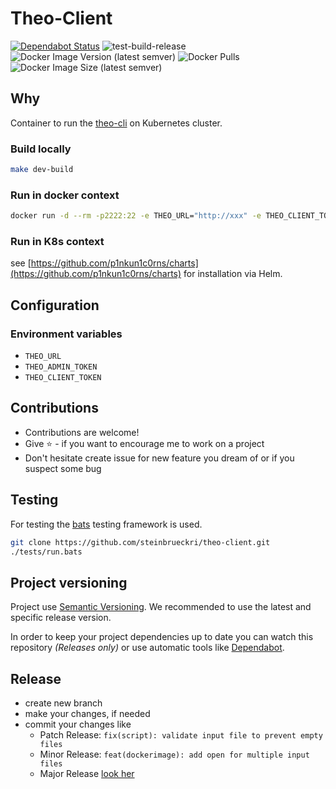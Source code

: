 # Theo-Client

[![Dependabot Status](https://api.dependabot.com/badges/status?host=github&repo=steinbrueckri/theo-client)](https://dependabot.com)
![test-build-release](https://github.com/steinbrueckri/theo-client/workflows/test-build-release/badge.svg)
![Docker Image Version (latest semver)](https://img.shields.io/docker/v/steinbrueckri/theo-client)
![Docker Pulls](https://img.shields.io/docker/pulls/steinbrueckri/theo-client)
![Docker Image Size (latest semver)](https://img.shields.io/docker/image-size/steinbrueckri/theo-client)

## Why

Container to run the [theo-cli](https://github.com/theoapp/theo-cli) on Kubernetes cluster.

### Build locally

```sh
make dev-build
```

### Run in docker context

```sh
docker run -d --rm -p2222:22 -e THEO_URL="http://xxx" -e THEO_CLIENT_TOKEN="xxx" -e THEO_ADMIN_TOKEN="xxx" steinbrueckri/theo-client
```

### Run in K8s context

see [https://github.com/p1nkun1c0rns/charts](https://github.com/p1nkun1c0rns/charts) for installation via Helm.

## Configuration

### Environment variables

- `THEO_URL`
- `THEO_ADMIN_TOKEN`
- `THEO_CLIENT_TOKEN`

## Contributions

- Contributions are welcome!
- Give :star: - if you want to encourage me to work on a project
- Don't hesitate create issue for new feature you dream of or if you suspect some bug

## Testing

For testing the [bats](https://github.com/bats-core/bats-core#installation) testing framework is used.

```bash
git clone https://github.com/steinbrueckri/theo-client.git
./tests/run.bats
```

## Project versioning

Project use [Semantic Versioning](https://semver.org/).
We recommended to use the latest and specific release version.

In order to keep your project dependencies up to date you can watch this repository *(Releases only)*
or use automatic tools like [Dependabot](https://dependabot.com/).

## Release

- create new branch
- make your changes, if needed
- commit your changes like
  - Patch Release: `fix(script): validate input file to prevent empty files`
  - Minor Release: `feat(dockerimage): add open for multiple input files`
  - Major Release [look her](https://github.com/mathieudutour/github-tag-action/blob/master/README.md)
